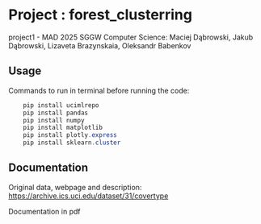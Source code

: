 # Project : forest_clusterring
 project1 - MAD 2025 SGGW Computer Science: Maciej Dąbrowski, Jakub Dąbrowski, Lizaveta Brazynskaia, Oleksandr Babenkov


## Usage
Commands to run in terminal before running the code:

```powershell
    pip install ucimlrepo
    pip install pandas
    pip install numpy
    pip install matplotlib
    pip install plotly.express
    pip install sklearn.cluster
```

## Documentation
Original data, webpage and description:   https://archive.ics.uci.edu/dataset/31/covertype

Documentation in pdf 

